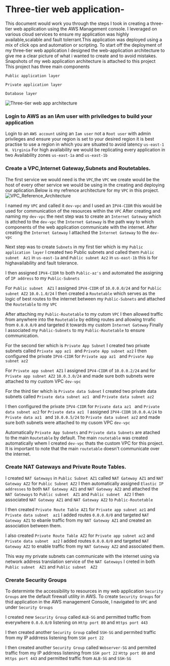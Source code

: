 # Three-tier web application-
This document would work you through the steps I took in creating a three-tier web application using the AWS Management console.
I leveraged on various cloud services to ensure my application was highly available,scalable and fault tolerrant.This application was deployed using a mix of click ops and automation or scripting.
To start off the deployment of my three-tier web application I designed the web-application architecture to give me a clear picture of what i wanted to create and to avoid mistakes.
Snapshots of my web application architecture is attached to this project 
This project has three main components 

`Public application layer`

`Private application layer`

`Database layer`

![Three-tier web app architecture](https://github.com/laolujr/Cloud-Projects-/assets/29700247/09c2389d-46dc-40f3-ad95-e1b5f92dc990)

### Login to AWS as an IAm user with priviledges to build your application 
Login to an `AWS account` using an `Iam user` not a  `Root user` with admin privileges and ensure your region is set to your desired region it is best practise to use a region in which you are situated to avoid latency `us-east-1` `N. Virginia`
For high availability we would be replicating every application in two Availability zones `us-east-1a` and `us-east-1b`

### Create a VPC,Internet Gateway,Subnets and Routetables.

The first service we would need is the `VPC`,the `VPC` we create would be the host of every other service we would be using in the creating and deploying our aplication.Below is my refrence architecture for my `VPC` in this project.
![VPC_Reference_Architecture](https://github.com/laolujr/Cloud-Projects-/assets/29700247/6a257e70-ba42-40a8-bf4b-7d854b3f8c85)

 I named my `VPC`  and called it `dev-vpc` and I used an `IPV4-CIDR` this would be used for communication of the resources within the `VPC`
 After creating and naming my `dev-vpc` the next step was to create an `Internet Gateway` which is attched to the `dev-vpc` the `Internet Gateway`  is the path way to which components of the web application communicate with the internet.
After creating the `Internet Gateway`  I attached the `Internet Gateway`  to the `dev-vpc`

Next step was to create `Subnets` in my first tier which is my `Public application layer` I  created two Public subnets and called them 
`Public subnet  Az1` in  `us-east-1a` and `Public subnet Az2` in `us-east-1b` this is for highavailability and fault tolerance.

I then assigned `IPV4-CIDR` to both `Public-az's` and automated the assigning of `IP address` to my `Public-Subnets`

For `Public subnet  AZ1` I assigned `IPV4-CIDR` of `10.0.0.0/24` and for `Public subnet AZ2` `10.0.1.0/24`
I then created a `Routetable` which serves as the logic of best routes to the internet between my `Public-Subnets` and attached the `Routetable` to my `VPC`

After attaching my `Public-Routetable` to my  cutom `VPC` I then allowed traffic from anywhere into the `Routetable` by editing routes and allowing trrafic from `0.0.0.0/0` and targeted it towards my custom `Internet Gateway`
Finally I associated my `Public-Subnets` to my  `Public-Routetable` to ensure  communication.

For the second tier which is `Private App Subnet` I created two private  subnets called `Private app az1 ` and `Private App subnet az2`
I then configured the  private `IPV4-CIDR` for `Private app az1 ` and `Private App subnet az2` 

For `Private app subnet AZ1` I assigned `IPV4-CIDR` of `10.0.0.2/24` and for `Private app subnet AZ2` `10.0.3.0/24`
and made sure both subnets were attached to my custom VPC `dev-vpc`

For the third tier which is `Private data Subnet` I created two private data  subnets called `Private data subnet az1 ` and `Private data subnet az2`

I then configured the  private `IPV4-CIDR` for `Private data az1 ` and `Private data subnet az2`    for `Private data az1 ` I assigned `IPV4-CIDR`  `10.0.0.4/24`  to `Private data az1 ` and `10.0.0.5/24` to `Private data subnet az2` and made sure both subnets were attached to  my cusom VPC `dev-vpc`

Automatically `Private App Subnets` and  `Private data Subnets` are atached to  the main `Routetable` by default. The main `routetable` was created automatically whem I created `dev-vpc` thats the custom VPC for this project. It is important to note that the main `routetable` doesn't communicate over the internet.

### Create NAT Gateways and Private Route Tables.

I created `NAT Gateways` in `Public Subnet AZ1` called  `NAT Gateway AZ1` and `NAT Gateway AZ2`  for `Public Subnet AZ2` 
I then automatically assigned `Elastic IP addresses` to both `NAT Gateway AZ1` and `NAT Gateway AZ2`  and attached the `NAT Gateways` 
to `Public subnet  AZ1` and `Public subnet  AZ2` 
I then associated `NAT Gateway AZ1` and `NAT Gateway AZ2` to `Public-Routetable`

I then created `Private Route Table AZ1` for `Private app subnet az1` and `Private data subnet  az1`  I added routes `0.0.0.0/0`  and targeted `NAT Gateway AZ1` to ebanle traffic  from my `NAT Gateway AZ1` and created an association between them.

I also created `Private Route Table AZ2` for `Private app subnet az2` and `Private data subnet  az2`  I added routes `0.0.0.0/0` and targeted `NAT Gateway AZ2` to enable traffic from my  `NAT Gateway AZ2` and associated them.

This way my private subnets can communicate with the internet using via network address translation service of the  `NAT Gateways`  I creted in both  `Public subnet  AZ1` and `Public subnet  AZ2`

### Crerate Security Groups
To determinte the accessibility to resources in my web application `Security Groups` are the default firewall utility in AWS.
To create `Security Groups`  for thid application in the AWS management Console, I navigated to  `VPC` and under `Security Groups` 

I created new `Security Group` called `ALB-SG` and permitted traffic from everywhere `0.0.0.0/0` listening on  `Http port 80` and `Https port 443`

I then created another `Security Group` called `SSH-SG` and permited traffic from my IP addrress listening from `SSH port 22`

I then created another `Security Group` called `Webserver-SG` and permited traffic from my IP addrress listening from `SSH port 22` `Http port 80` and `Https port 443` and permitted traffic from  `ALB-SG` and `SSH-SG` 





